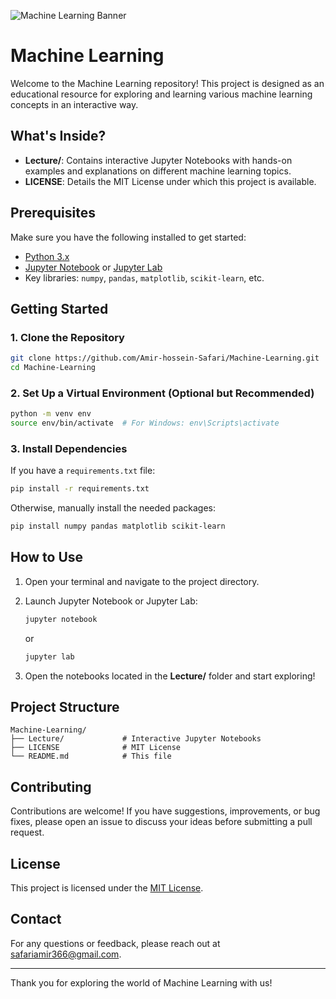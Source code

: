 
![Machine Learning Banner](https://via.placeholder.com/800x200?text=Machine+Learning)

# Machine Learning

Welcome to the Machine Learning repository! This project is designed as an educational resource for exploring and learning various machine learning concepts in an interactive way.

## What's Inside?

- **Lecture/**: Contains interactive Jupyter Notebooks with hands-on examples and explanations on different machine learning topics.
- **LICENSE**: Details the MIT License under which this project is available.

## Prerequisites

Make sure you have the following installed to get started:
- [Python 3.x](https://www.python.org/downloads/)
- [Jupyter Notebook](https://jupyter.org/) or [Jupyter Lab](https://jupyter.org/)
- Key libraries: `numpy`, `pandas`, `matplotlib`, `scikit-learn`, etc.

## Getting Started

### 1. Clone the Repository

```bash
git clone https://github.com/Amir-hossein-Safari/Machine-Learning.git
cd Machine-Learning
```

### 2. Set Up a Virtual Environment (Optional but Recommended)

```bash
python -m venv env
source env/bin/activate  # For Windows: env\Scripts\activate
```

### 3. Install Dependencies

If you have a `requirements.txt` file:

```bash
pip install -r requirements.txt
```

Otherwise, manually install the needed packages:

```bash
pip install numpy pandas matplotlib scikit-learn
```

## How to Use

1. Open your terminal and navigate to the project directory.
2. Launch Jupyter Notebook or Jupyter Lab:

   ```bash
   jupyter notebook
   ```
   or
   ```bash
   jupyter lab
   ```

3. Open the notebooks located in the **Lecture/** folder and start exploring!

## Project Structure

```
Machine-Learning/
├── Lecture/             # Interactive Jupyter Notebooks
├── LICENSE              # MIT License
└── README.md            # This file
```

## Contributing

Contributions are welcome! If you have suggestions, improvements, or bug fixes, please open an issue to discuss your ideas before submitting a pull request.

## License

This project is licensed under the [MIT License](LICENSE).

## Contact

For any questions or feedback, please reach out at [safariamir366@gmail.com](mailto:safariamir366@gmail.com).

---

Thank you for exploring the world of Machine Learning with us!
```
